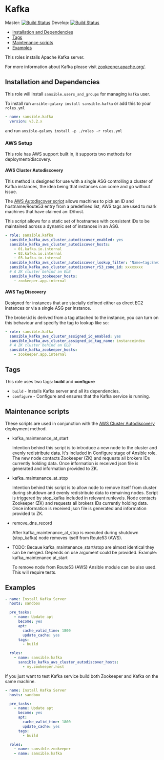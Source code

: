 # Kafka

Master: [![Build Status](https://travis-ci.org/sansible/kafka.svg?branch=master)](https://travis-ci.org/sansible/kafka)
Develop: [![Build Status](https://travis-ci.org/sansible/kafka.svg?branch=develop)](https://travis-ci.org/sansible/kafka)

* [Installation and Dependencies](#installation-and-dependencies)
* [Tags](#tags)
* [Maintenance scripts](#maintenance-scripts)
* [Examples](#examples)

This roles installs Apache Kafka server.

For more information about Kafka please visit
[zookeeper.apache.org/](http://kafka.apache.org/).



## Installation and Dependencies

This role will install `sansible.users_and_groups` for managing `kafka`
user.

To install run `ansible-galaxy install sansible.kafka` or add this to your
`roles.yml`

```YAML
- name: sansible.kafka
  version: v3.2.x
```

and run `ansible-galaxy install -p ./roles -r roles.yml`

### AWS Setup

This role has AWS support built in, it supports two methods for
deployment/discovery.

#### AWS Cluster Autodiscovery

This method is designed for use with a single ASG controlling a cluster of
Kafka instances, the idea being that instances can come and go without issue.

The [AWS Autodiscover script](/files/aws_cluster_autodiscover) allows machines
to pick an ID and hostname/Route53 entry from a predefined list, AWS tags are
used to mark machines that have claimed an ID/host.

This script allows for a static set of hostnames with consistent IDs to be
maintained across a dynamic set of instances in an ASG.

```YAML
- role: sansible.kafka
  sansible_kafka_aws_cluster_autodiscover_enabled: yes
  sansible_kafka_aws_cluster_autodiscover_hosts:
    - 01.kafka.io.internal
    - 02.kafka.io.internal
    - 03.kafka.io.internal
  sansible_kafka_aws_cluster_autodiscover_lookup_filter: "Name=tag:Environment,Values=dev Name=tag:Role,Values=kafka"
  sansible_kafka_aws_cluster_autodiscover_r53_zone_id: xxxxxxxx
  # A ZK cluster behind an ELB
  sansible_kafka_zookeeper_hosts:
    - zookeeper.app.internal
```

#### AWS Tag Discovery

Designed for instances that are stacially defined either as direct EC2
instances or via a single ASG per instance.

The broker.id is derived from a tag attached to the instance, you can turn on
this behaviour and specify the tag to lookup like so:

```YAML
- role: sansible.kafka
  sansible_kafka_aws_cluster_assigned_id_enabled: yes
  sansible_kafka_aws_cluster_assigned_id_tag_name: instanceindex
  # A ZK cluster behind an ELB
  sansible_kafka_zookeeper_hosts:
    - zookeeper.app.internal
```


## Tags

This role uses two tags: **build** and **configure**

* `build` - Installs Kafka server and all its dependencies.
* `configure` - Configure and ensures that the Kafka service is running.


## Maintenance scripts

These scripts are used in conjunction with the
[AWS Cluster Autodiscovery](aws-cluster-autodiscovery) deployment method.

* kafka_maintenance_at_start

  Intention behind this script is to introduce a new node to the cluster and
  evenly redistribute data. It's included in Configure stage of Ansible role.
  The new node contacts Zookeeper (ZK) and requests all brokers IDs currently
  holding data.  Once information is received json file is generated and
  information provided to ZK.


* kafka_maintenance_at_stop

  Intention behind this script is to allow node to remove itself from cluster
  during shutdown and evenly redistribute data to remaining nodes. Script is
  triggered by stop_kafka included in relevant runlevels.
  Node contacts Zookeeper (ZK) and requests all brokers IDs currently holding
  data.  Once information is received json file is generated and information
  provided to ZK.

* remove_dns_record

  After kafka_maintenance_at_stop is executed during shutdown (stop_kafka) node
  removes itself from Route53 (AWS).

* TODO:
  Becaue kafka_maintenance_start/stop are almost identical they can be merged.
  Depends on use argument could be provided.
  Example:
  kafka_maintenance at_start

  To remove node from Route53 (AWS) Ansible module can be also used.
  This will require tests.


## Examples

```YAML
- name: Install Kafka Server
  hosts: sandbox

  pre_tasks:
    - name: Update apt
      become: yes
      apt:
        cache_valid_time: 1800
        update_cache: yes
      tags:
        - build

  roles:
    - name: sansible.kafka
      sansible_kafka_aws_cluster_autodiscover_hosts:
        - my.zookeeper.host
```

If you just want to test Kafka service build both Zookeeper and Kafka on the
same machine.

```YAML
- name: Install Kafka Server
  hosts: sandbox

  pre_tasks:
    - name: Update apt
      become: yes
      apt:
        cache_valid_time: 1800
        update_cache: yes
      tags:
        - build

  roles:
    - name: sansible.zookeeper
    - name: sansible.kafka
```
